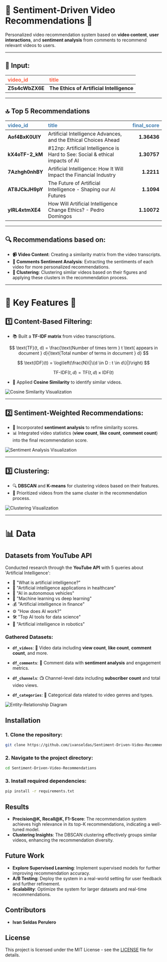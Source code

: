 # 🎯 **Sentiment-Driven Video Recommendations** 🎯

Personalized video recommendation system based on **video content**, **user interactions**, and **sentiment analysis** from comments to recommend relevant videos to users.

---

## **🎥 Input:**

| <span style="color:#ff6347">**video_id**</span> | <span style="color:#ff6347">**title**</span> |
|:------------|:--------------------------------------|
| **Z5s4cWbZX6E** | **The Ethics of Artificial Intelligence** |

---

## **🔝 Top 5 Recommendations**

| <span style="color:#4682b4">**video_id**</span> | <span style="color:#4682b4">**title**</span> | <span style="color:#4682b4">**final_score**</span> |
|:------------|:-------------------------------------------------------------------------------|--------------:|
| **Aof4BxK0UlY** | Artificial Intelligence Advances, and the Ethical Choices Ahead                |       **1.36436** |
| **kX4oTF-2_kM** | #12np:  Artificial Intelligence is Hard to See: Social & ethical impacts of AI |       **1.30757** |
| **7Azhgh0nhBY** | Artificial Intelligence: How It Will Impact the Financial Industry             |       **1.2211**  |
| **AT8JCkJH9pY** | The Future of Artificial Intelligence - Shaping our AI Futures                 |       **1.1094**  |
| **yIRL4xtmXE4** | How Will Artificial Intelligence Change Ethics? - Pedro Domingos               |       **1.10072** |

---

## **🔍 Recommendations based on:**

- **📹 Video Content**: Creating a similarity matrix from the video transcripts.
- **💬 Comments Sentiment Analysis**: Extracting the sentiments of each video for more personalized recommendations.
- **🔗 Clustering**: Clustering similar videos based on their figures and applying these clusters in the recommendation process.


-----------------------------------------------------------------------------------------------------------------

# 🌟 **Key Features** 🌟

## 1️⃣ **Content-Based Filtering**:
- 📚 Built a **TF-IDF matrix** from video transcriptions.

$$
\text{TF}(t, d) = \frac{\text{Number of times term } t \text{ appears in document } d}{\text{Total number of terms in document } d}
$$

$$
\text{IDF}(t) = \log\left(\frac{N}{|\{d \in D : t \in d\}|}\right)
$$

$$
\text{TF-IDF}(t, d) = \text{TF}(t, d) \times \text{IDF}(t)
$$

- 🧠 Applied **Cosine Similarity** to identify similar videos.

![Cosine Similarity Visualization](https://github.com/user-attachments/assets/e3e29e7b-5629-454a-831a-19cd82bb12c4)

---

## 2️⃣ **Sentiment-Weighted Recommendations**:
- 💬 Incorporated **sentiment analysis** to refine similarity scores.
- 📊 Integrated video statistics (**view count**, **like count**, **comment count**) into the final recommendation score.

![Sentiment Analysis Visualization](https://github.com/user-attachments/assets/eb5ca8a8-dc43-4d39-9340-dfd4f85da648)

---

## 3️⃣ **Clustering**:
- 🔍 **DBSCAN** and **K-means** for clustering videos based on their features.
- 🎯 Prioritized videos from the same cluster in the recommendation process.

![Clustering Visualization](https://github.com/user-attachments/assets/b202fc96-22af-4fdf-a2da-cbaecbd0be52)

---

# 📊 **Data**

## **Datasets from YouTube API**
Conducted research through the **YouTube API** with 5 queries about 'Artificial Intelligence':

- 🤖 "What is artificial intelligence?"
- 🏥 "Artificial intelligence applications in healthcare"
- 🚗 "AI in autonomous vehicles"
- 🧠 "Machine learning vs deep learning"
- 💰 "Artificial intelligence in finance"
- ⚙️ "How does AI work?"
- 🛠️ "Top AI tools for data science"
- 🤖 "Artificial intelligence in robotics"

### **Gathered Datasets:**

- **`df_videos`**: 🎥 Video data including **view count**, **like count**, **comment count**, and more.
  
- **`df_comments`**: 💬 Comment data with **sentiment analysis** and engagement metrics.

- **`df_channels`**: 📺 Channel-level data including **subscriber count** and total video views.
  
- **`df_categories`**: 📂 Categorical data related to video genres and types.

![Entity-Relationship Diagram](https://github.com/user-attachments/assets/072ef07f-c14f-4c7e-95df-4c159d9da5ab)


## Installation

### 1. Clone the repository:
```bash
git clone https://github.com/ivanseldas/Sentiment-Driven-Video-Recommendations.git
```

### 2. Navigate to the project directory:
```bash
cd Sentiment-Driven-Video-Recommendations
```

### 3. Install required dependencies:
```bash
pip install -r requirements.txt
```

## Results

- **Precision@K, Recall@K, F1-Score**: The recommendation system achieves high relevance in its top-K recommendations, indicating a well-tuned model.
- **Clustering Insights**: The DBSCAN clustering effectively groups similar videos, enhancing the recommendation diversity.

## Future Work

- **Explore Supervised Learning**: Implement supervised models for further improving recommendation accuracy.
- **A/B Testing**: Deploy the system in a real-world setting for user feedback and further refinement.
- **Scalability**: Optimize the system for larger datasets and real-time recommendations.

## Contributors

- **Ivan Seldas Perulero**

## License

This project is licensed under the MIT License - see the [LICENSE](./LICENSE) file for details.
